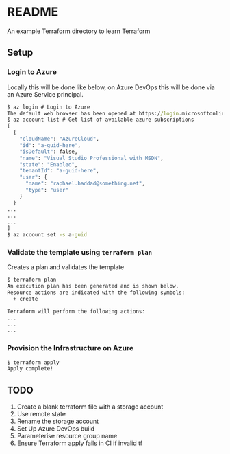 # README

An example Terraform directory to learn Terraform

## Setup

### Login to Azure

Locally this will be done like below, on Azure DevOps this will be done via an
Azure Service principal.

```cmd
$ az login # Login to Azure
The default web browser has been opened at https://login.microsoftonline.com/common/oauth2/authorize. Please continue the login in the web browser.
$ az account list # Get list of available azure subscriptions
[
  {
    "cloudName": "AzureCloud",
    "id": "a-guid-here",
    "isDefault": false,
    "name": "Visual Studio Professional with MSDN",
    "state": "Enabled",
    "tenantId": "a-guid-here",
    "user": {
      "name": "raphael.haddad@something.net",
      "type": "user"
    }
  }
...
...
...
]
$ az account set -s a-guid
```

### Validate the template using `terraform plan`

Creates a plan and validates the template

```cmd
$ terraform plan
An execution plan has been generated and is shown below.
Resource actions are indicated with the following symbols:
  + create

Terraform will perform the following actions:
...
...
...
```

### Provision the Infrastructure on Azure

```cmd
$ terraform apply
Apply complete!
```

## TODO

1. Create a blank terraform file with a storage account
1. Use remote state
1. Rename the storage account
1. Set Up Azure DevOps build
1. Parameterise resource group name
1. Ensure Terraform apply fails in CI if invalid tf